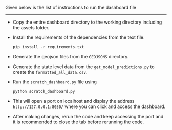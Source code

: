 
Given below is the list of instructions to run the dashboard file

---

+ Copy the entire dashboard directory to the working directory including the assets folder.

+ Install the requirements of the dependencies from the text file. 
  ```python
  pip install -r requirements.txt
  ```
+ Generate the geojson files from the `GEOJSONS` directory.
+ Generate the state level data from the `get_model_predictions.py` to create the `formatted_all_data.csv`.
+ Run the `scratch_dashboard.py` file using 
  ```python
  python scratch_dashboard.py
  ```
+ This will open a port on localhost and display the address `http://127.0.0.1:8050/` where you can click and access the dashboard.

+ After making changes, rerun the code and keep accessing the port and it is recommended to close the tab before rerunning the code.

